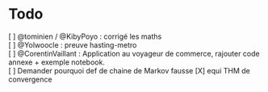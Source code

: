 # Todo

[ ] @tominien  /  @KibyPoyo : corrigé les maths  
[ ] @Yolwoocle : preuve hasting-metro  
[ ] @CorentinVaillant  : Application au voyageur de commerce, rajouter   code annexe + exemple notebook.  
[ ] Demander pourquoi def de chaine de Markov fausse
[X] equi THM de convergence